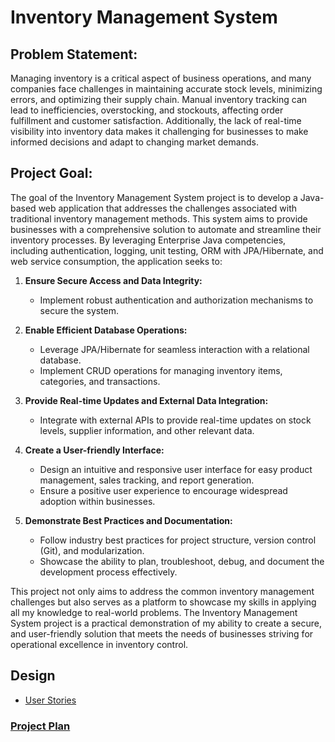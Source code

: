# Inventory Management System

## Problem Statement:

Managing inventory is a critical aspect of business operations, and many companies face challenges in 
maintaining accurate stock levels, minimizing errors, and optimizing their supply chain. Manual 
inventory tracking can lead to inefficiencies, overstocking, and stockouts, affecting order 
fulfillment and customer satisfaction. Additionally, the lack of real-time visibility into inventory 
data makes it challenging for businesses to make informed decisions and adapt to changing market demands.

## Project Goal:

The goal of the Inventory Management System project is to develop a Java-based web application 
that addresses the challenges associated with traditional inventory management methods. This system aims to 
provide businesses with a comprehensive solution to automate and streamline their inventory processes. By 
leveraging Enterprise Java competencies, including authentication, logging, unit testing, ORM with JPA/Hibernate, 
and web service consumption, the application seeks to:

1. **Ensure Secure Access and Data Integrity:**
    - Implement robust authentication and authorization mechanisms to secure the system.

2. **Enable Efficient Database Operations:**
    - Leverage JPA/Hibernate for seamless interaction with a relational database.
    - Implement CRUD operations for managing inventory items, categories, and transactions.

3. **Provide Real-time Updates and External Data Integration:**
    - Integrate with external APIs to provide real-time updates on stock levels, supplier information, and other relevant data.

4. **Create a User-friendly Interface:**
    - Design an intuitive and responsive user interface for easy product management, sales tracking, and report generation.
    - Ensure a positive user experience to encourage widespread adoption within businesses.

5. **Demonstrate Best Practices and Documentation:**
    - Follow industry best practices for project structure, version control (Git), and modularization.
    - Showcase the ability to plan, troubleshoot, debug, and document the development process effectively.

This project not only aims to address the common inventory management challenges but also serves as a platform to showcase my 
skills in applying all my knowledge to real-world problems. The Inventory Management System project is a practical 
demonstration of my ability to create a secure, and user-friendly solution that meets the needs of businesses striving 
for operational excellence in inventory control.


## Design

* [User Stories](DesignDocuments/userStories.md)


### [Project Plan](ProjectPlan.md)